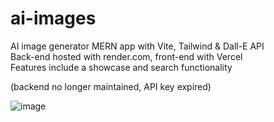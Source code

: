 # ai-images
AI image generator MERN app with Vite, Tailwind & Dall-E API
<br/>Back-end hosted with render.com, front-end with Vercel
<br/>Features include a showcase and search functionality

(backend no longer maintained, API key expired)

![image](https://user-images.githubusercontent.com/44801711/213978131-043be3a3-cfad-48a5-96c8-3d29335835b9.png)

